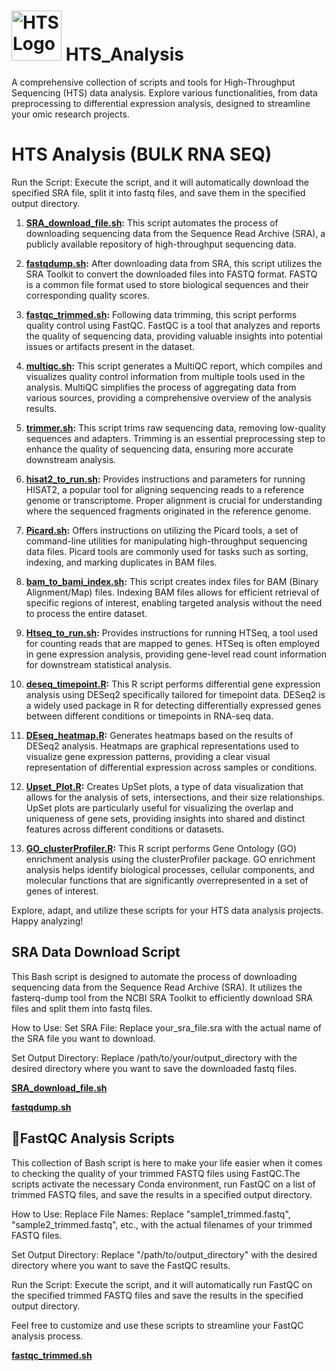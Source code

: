 # <img src="https://github.com/leylasrknt/HTS_Analysis/assets/77142451/f22f77ee-7872-42d2-857d-9d237a3decee" alt="HTS Logo" width="80"> HTS_Analysis

A comprehensive collection of scripts and tools for High-Throughput Sequencing (HTS) data analysis. Explore various functionalities, from data preprocessing to differential expression analysis, designed to streamline your omic research projects.




# HTS Analysis (BULK RNA SEQ) 
Run the Script:
Execute the script, and it will automatically download the specified SRA file, split it into fastq files, and save them in the specified output directory.
1. **[SRA_download_file.sh](https://github.com/leylasrknt/HTS_Analysis/blob/main/SRA_download_file.sh):** This script automates the process of downloading sequencing data from the Sequence Read Archive (SRA), a publicly available repository of high-throughput sequencing data.

2. **[fastqdump.sh](https://github.com/leylasrknt/HTS_Analysis/blob/main/fastqdump.sh):** After downloading data from SRA, this script utilizes the SRA Toolkit to convert the downloaded files into FASTQ format. FASTQ is a common file format used to store biological sequences and their corresponding quality scores.

3. **[fastqc_trimmed.sh](https://github.com/leylasrknt/HTS_Analysis/blob/main/fastqc_trimmed.sh):** Following data trimming, this script performs quality control using FastQC. FastQC is a tool that analyzes and reports the quality of sequencing data, providing valuable insights into potential issues or artifacts present in the dataset.

4. **[multiqc.sh](https://github.com/username/repository-name/blob/main/multiqc.sh):** This script generates a MultiQC report, which compiles and visualizes quality control information from multiple tools used in the analysis. MultiQC simplifies the process of aggregating data from various sources, providing a comprehensive overview of the analysis results.

5. **[trimmer.sh](https://github.com/username/repository-name/blob/main/trimmer.sh):** This script trims raw sequencing data, removing low-quality sequences and adapters. Trimming is an essential preprocessing step to enhance the quality of sequencing data, ensuring more accurate downstream analysis.

6. **[hisat2_to_run.sh](https://github.com/username/repository-name/blob/main/hisat2_to_run.sh):** Provides instructions and parameters for running HISAT2, a popular tool for aligning sequencing reads to a reference genome or transcriptome. Proper alignment is crucial for understanding where the sequenced fragments originated in the reference genome.

7. **[Picard.sh](https://github.com/username/repository-name/blob/main/Picard.sh):** Offers instructions on utilizing the Picard tools, a set of command-line utilities for manipulating high-throughput sequencing data files. Picard tools are commonly used for tasks such as sorting, indexing, and marking duplicates in BAM files.

8. **[bam_to_bami_index.sh](https://github.com/username/repository-name/blob/main/bam_to_bami_index.sh):** This script creates index files for BAM (Binary Alignment/Map) files. Indexing BAM files allows for efficient retrieval of specific regions of interest, enabling targeted analysis without the need to process the entire dataset.

9. **[Htseq_to_run.sh](https://github.com/username/repository-name/blob/main/Htseq_to_run.sh):** Provides instructions for running HTSeq, a tool used for counting reads that are mapped to genes. HTSeq is often employed in gene expression analysis, providing gene-level read count information for downstream statistical analysis.

10. **[deseq_timepoint.R](https://github.com/username/repository-name/blob/main/deseq_timepoint.R):** This R script performs differential gene expression analysis using DESeq2 specifically tailored for timepoint data. DESeq2 is a widely used package in R for detecting differentially expressed genes between different conditions or timepoints in RNA-seq data.

11. **[DEseq_heatmap.R](https://github.com/username/repository-name/blob/main/DEseq_heatmap.R):** Generates heatmaps based on the results of DESeq2 analysis. Heatmaps are graphical representations used to visualize gene expression patterns, providing a clear visual representation of differential expression across samples or conditions.

12. **[Upset_Plot.R](https://github.com/username/repository-name/blob/main/Upset_Plot.R):** Creates UpSet plots, a type of data visualization that allows for the analysis of sets, intersections, and their size relationships. UpSet plots are particularly useful for visualizing the overlap and uniqueness of gene sets, providing insights into shared and distinct features across different conditions or datasets.

13. **[GO_clusterProfiler.R](https://github.com/username/repository-name/blob/main/GO_clusterProfiler.R):** This R script performs Gene Ontology (GO) enrichment analysis using the clusterProfiler package. GO enrichment analysis helps identify biological processes, cellular components, and molecular functions that are significantly overrepresented in a set of genes of interest.

Explore, adapt, and utilize these scripts for your HTS data analysis projects. Happy analyzing!

## SRA Data Download Script
This Bash script is designed to automate the process of downloading sequencing data from the Sequence Read Archive (SRA). It utilizes the fasterq-dump tool from the NCBI SRA Toolkit to efficiently download SRA files and split them into fastq files.

How to Use:
Set SRA File:
Replace your_sra_file.sra with the actual name of the SRA file you want to download.

Set Output Directory:
Replace /path/to/your/output_directory with the desired directory where you want to save the downloaded fastq files.

**[SRA_download_file.sh](https://github.com/leylasrknt/HTS_Analysis/blob/main/SRA_download_file.sh)** 

**[fastqdump.sh](https://github.com/leylasrknt/HTS_Analysis/blob/main/fastqdump.sh)** 

## 🚀FastQC Analysis Scripts
 
This collection of Bash script is here to make your life easier when it comes to checking the quality of your trimmed FASTQ files using FastQC.The scripts activate the necessary Conda environment, run FastQC on a list of trimmed FASTQ files, and save the results in a specified output directory.

How to Use:
Replace File Names:
Replace "sample1_trimmed.fastq", "sample2_trimmed.fastq", etc., with the actual filenames of your trimmed FASTQ files.

Set Output Directory:
Replace "/path/to/output_directory" with the desired directory where you want to save the FastQC results.

Run the Script:
Execute the script, and it will automatically run FastQC on the specified trimmed FASTQ files and save the results in the specified output directory.

Feel free to customize and use these scripts to streamline your FastQC analysis process.

**[fastqc_trimmed.sh](https://github.com/leylasrknt/HTS_Analysis/blob/main/fastqc_trimmed.sh)** 
